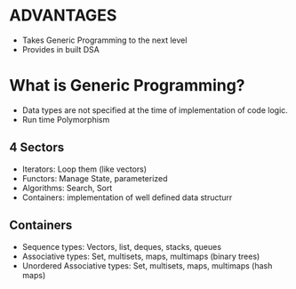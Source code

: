 # ADVANTAGES

- Takes Generic Programming to the next level
- Provides in built DSA

# What is Generic Programming?

- Data types are not specified at the time of implementation of code logic.
- Run time Polymorphism

## 4 Sectors

- Iterators: Loop them (like vectors)
- Functors: Manage State, parameterized
- Algorithms: Search, Sort
- Containers: implementation of well defined data structurr

## Containers

- Sequence types: Vectors, list, deques, stacks, queues
- Associative types: Set, multisets, maps, multimaps (binary trees)
- Unordered Associative types: Set, multisets, maps, multimaps (hash maps)
